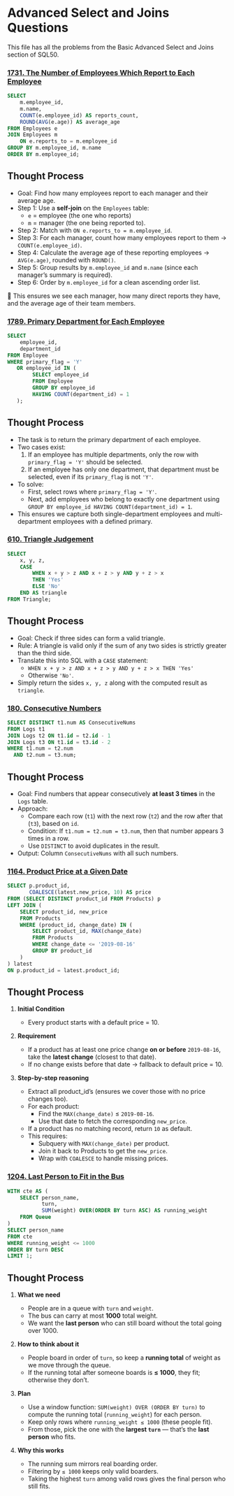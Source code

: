 # Advanced Select and Joins Questions

This file has all the problems from the Basic Advanced Select and Joins section of SQL50.

### [1731. The Number of Employees Which Report to Each Employee](https://leetcode.com/problems/the-number-of-employees-which-report-to-each-employee/description/?envType=study-plan-v2&envId=top-sql-50)

```sql
SELECT 
    m.employee_id,
    m.name,
    COUNT(e.employee_id) AS reports_count,
    ROUND(AVG(e.age)) AS average_age
FROM Employees e
JOIN Employees m
    ON e.reports_to = m.employee_id
GROUP BY m.employee_id, m.name
ORDER BY m.employee_id;
```
## Thought Process
- Goal: Find how many employees report to each manager and their average age.  
- Step 1: Use a **self-join** on the `Employees` table:  
  - `e` = employee (the one who reports)  
  - `m` = manager (the one being reported to).  
- Step 2: Match with `ON e.reports_to = m.employee_id`.  
- Step 3: For each manager, count how many employees report to them → `COUNT(e.employee_id)`.  
- Step 4: Calculate the average age of these reporting employees → `AVG(e.age)`, rounded with `ROUND()`.  
- Step 5: Group results by `m.employee_id` and `m.name` (since each manager’s summary is required).  
- Step 6: Order by `m.employee_id` for a clean ascending order list.  

📌 This ensures we see each manager, how many direct reports they have, and the average age of their team members.

### [1789. Primary Department for Each Employee](https://leetcode.com/problems/primary-department-for-each-employee/description/?envType=study-plan-v2&envId=top-sql-50)

```sql
SELECT 
    employee_id,
    department_id
FROM Employee
WHERE primary_flag = 'Y'
   OR employee_id IN (
        SELECT employee_id
        FROM Employee
        GROUP BY employee_id
        HAVING COUNT(department_id) = 1
   );
```
## Thought Process
- The task is to return the primary department of each employee.  
- Two cases exist:
  1. If an employee has multiple departments, only the row with `primary_flag = 'Y'` should be selected.  
  2. If an employee has only one department, that department must be selected, even if its `primary_flag` is not `'Y'`.  
- To solve:
  - First, select rows where `primary_flag = 'Y'`.  
  - Next, add employees who belong to exactly one department using `GROUP BY employee_id HAVING COUNT(department_id) = 1`.  
- This ensures we capture both single-department employees and multi-department employees with a defined primary.  

### [610. Triangle Judgement](https://leetcode.com/problems/triangle-judgement/description/?envType=study-plan-v2&envId=top-sql-50)

```sql
SELECT 
    x, y, z,
    CASE 
        WHEN x + y > z AND x + z > y AND y + z > x 
        THEN 'Yes'
        ELSE 'No'
    END AS triangle
FROM Triangle;
```
## Thought Process
- Goal: Check if three sides can form a valid triangle.  
- Rule: A triangle is valid only if the sum of any two sides is strictly greater than the third side.  
- Translate this into SQL with a `CASE` statement:
  - `WHEN x + y > z AND x + z > y AND y + z > x THEN 'Yes'`
  - Otherwise `'No'`.  
- Simply return the sides `x, y, z` along with the computed result as `triangle`.  

### [180. Consecutive Numbers](https://leetcode.com/problems/consecutive-numbers/description/?envType=study-plan-v2&envId=top-sql-50)

```sql
SELECT DISTINCT t1.num AS ConsecutiveNums
FROM Logs t1
JOIN Logs t2 ON t1.id = t2.id - 1
JOIN Logs t3 ON t1.id = t3.id - 2
WHERE t1.num = t2.num 
  AND t2.num = t3.num;
```
## Thought Process
- Goal: Find numbers that appear consecutively **at least 3 times** in the `Logs` table.  
- Approach:
  - Compare each row (`t1`) with the next row (`t2`) and the row after that (`t3`), based on `id`.  
  - Condition: If `t1.num = t2.num = t3.num`, then that number appears 3 times in a row.  
  - Use `DISTINCT` to avoid duplicates in the result.  
- Output: Column `ConsecutiveNums` with all such numbers.  

### [1164. Product Price at a Given Date](https://leetcode.com/problems/product-price-at-a-given-date/description/?envType=study-plan-v2&envId=top-sql-50)

```sql
SELECT p.product_id,
       COALESCE(latest.new_price, 10) AS price
FROM (SELECT DISTINCT product_id FROM Products) p
LEFT JOIN (
    SELECT product_id, new_price
    FROM Products
    WHERE (product_id, change_date) IN (
        SELECT product_id, MAX(change_date)
        FROM Products
        WHERE change_date <= '2019-08-16'
        GROUP BY product_id
    )
) latest
ON p.product_id = latest.product_id;
```
## Thought Process
1. **Initial Condition**
   - Every product starts with a default price = 10.

2. **Requirement**
   - If a product has at least one price change **on or before** `2019-08-16`, take the **latest change** (closest to that date).
   - If no change exists before that date → fallback to default price = 10.

3. **Step-by-step reasoning**
   - Extract all product_id’s (ensures we cover those with no price changes too).
   - For each product:
     - Find the `MAX(change_date)` ≤ `2019-08-16`.
     - Use that date to fetch the corresponding `new_price`.
   - If a product has no matching record, return `10` as default.
   - This requires:
     - Subquery with `MAX(change_date)` per product.
     - Join it back to Products to get the `new_price`.
     - Wrap with `COALESCE` to handle missing prices.

### [1204. Last Person to Fit in the Bus](https://leetcode.com/problems/last-person-to-fit-in-the-bus/description/?envType=study-plan-v2&envId=top-sql-50)

```sql
WITH cte AS (
    SELECT person_name, 
           turn, 
           SUM(weight) OVER(ORDER BY turn ASC) AS running_weight
    FROM Queue
)
SELECT person_name
FROM cte
WHERE running_weight <= 1000
ORDER BY turn DESC
LIMIT 1;
```
## Thought Process

1. **What we need**
   - People are in a queue with `turn` and `weight`.
   - The bus can carry at most **1000** total weight.
   - We want the **last person** who can still board without the total going over 1000.

2. **How to think about it**
   - People board in order of `turn`, so keep a **running total** of weight as we move through the queue.
   - If the running total after someone boards is **≤ 1000**, they fit; otherwise they don’t.

3. **Plan**
   - Use a window function: `SUM(weight) OVER (ORDER BY turn)` to compute the running total (`running_weight`) for each person.
   - Keep only rows where `running_weight ≤ 1000` (these people fit).
   - From those, pick the one with the **largest `turn`** — that’s the **last person** who fits.

4. **Why this works**
   - The running sum mirrors real boarding order.
   - Filtering by `≤ 1000` keeps only valid boarders.
   - Taking the highest `turn` among valid rows gives the final person who still fits.
